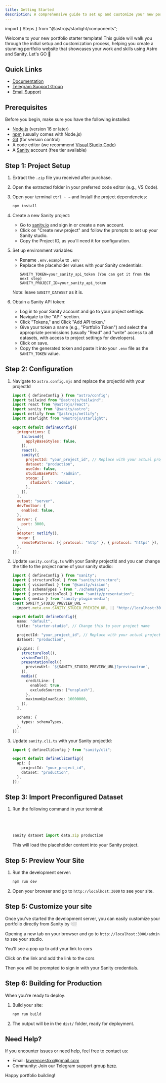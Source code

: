 ```yaml
---
title: Getting Started
description: A comprehensive guide to set up and customize your new portfolio website using Astro and Sanity.
---
```


import { Steps } from "@astrojs/starlight/components";

Welcome to your new portfolio starter template! This guide will walk you through the initial setup and customization process, helping you create a stunning portfolio website that showcases your work and skills using Astro and Sanity. Let's GO 🚀

## Quick Links

- [Documentation](https://alex-rivera-photograhpy.netlify.app/guides/getting-started/)
- [Telegram Support Group](https://t.me/+jz1ungK-s6Q2ZmE0)
- [Email Support](mailto:lawrencestixx@gmail.com)


## Prerequisites

Before you begin, make sure you have the following installed:

- [Node.js](https://nodejs.org/) (version 16 or later)
- [npm](https://www.npmjs.com/) (usually comes with Node.js)
- [Git](https://git-scm.com/) (for version control)
- A code editor (we recommend [Visual Studio Code](https://code.visualstudio.com/))
- A [Sanity](https://www.sanity.io/) account (free tier available)

## Step 1: Project Setup

<Steps>

1. Extract the `.zip` file you received after purchase.

2. Open the extracted folder in your preferred code editor (e.g., VS Code).

3. Open your terminal `ctrl + ~` and Install the project dependencies:

   ```bash
   npm install
   ```

4. Create a new Sanity project:

   - Go to [sanity.io](https://www.sanity.io/) and sign in or create a new account.
   - Click on "Create new project" and follow the prompts to set up your Sanity studio.
   - Copy the Project ID, as you'll need it for configuration.

5. Set up environment variables:

   - Rename `.env.example` to `.env`
   - Replace the placeholder values with your Sanity credentials:
     ```
     SANITY_TOKEN=your_sanity_api_token (You can get it from the next step)
     SANITY_PROJECT_ID=your_sanity_api_token
     ```

   Note: leave `SANITY_DATASET` as it is.

6. Obtain a Sanity API token:
   - Log in to your Sanity account and go to your project settings.
   - Navigate to the "API" section.
   - Click "Tokens," and Click "Add API token."
   - Give your token a name (e.g., "Portfolio Token") and select the appropriate permissions (usually "Read" and "write" access to all datasets, with access to project settings for developers).
   - Click on save.
   - Copy the generated token and paste it into your `.env` file as the `SANITY_TOKEN` value.

</Steps>

## Step 2: Configuration

<Steps>

1. Navigate to `astro.config.mjs` and replace the projectId with your projectId

   ```javascript
   import { defineConfig } from "astro/config";
   import tailwind from "@astrojs/tailwind";
   import react from "@astrojs/react";
   import sanity from "@sanity/astro";
   import netlify from "@astrojs/netlify";
   import starlight from "@astrojs/starlight";

   export default defineConfig({
     integrations: [
       tailwind({
         applyBaseStyles: false,
       }),
       react(),
       sanity({
         projectId: "your_project_id", // Replace with your actual project ID
         dataset: "production",
         useCdn: false,
         studioBasePath: "/admin",
         stega: {
           studioUrl: "/admin",
         },
       }),
     ],
     output: "server",
     devToolbar: {
       enabled: false,
     },
     server: {
       port: 3000,
     },
     adapter: netlify(),
     image: {
       remotePatterns: [{ protocol: "http" }, { protocol: "https" }],
     },
   });
   ```

2. Update `sanity.config.ts` with your Sanity projectId and you can change the title to the project name of your sanity studio:

   ```typescript
   import { defineConfig } from "sanity";
   import { structureTool } from "sanity/structure";
   import { visionTool } from "@sanity/vision";
   import { schemaTypes } from "./schemaTypes";
   import { presentationTool } from "sanity/presentation";
   import { media } from "sanity-plugin-media";
   const SANITY_STUDIO_PREVIEW_URL =
     import.meta.env.SANITY_STUDIO_PREVIEW_URL || "http://localhost:3000/";

   export default defineConfig({
     name: "default",
     title: "starter-studio", // Change this to your project name

     projectId: "your_project_id", // Replace with your actual project ID
     dataset: "production",

     plugins: [
       structureTool(),
       visionTool(),
       presentationTool({
         previewUrl: `${SANITY_STUDIO_PREVIEW_URL}?preview=true`,
       }),
       media({
         creditLine: {
           enabled: true,
           excludeSources: ["unsplash"],
         },
         maximumUploadSize: 10000000,
       }),
     ],

     schema: {
       types: schemaTypes,
     },
   });
   ```

3. Update `sanity.cli.ts` with your Sanity projectId:

   ```typescript
   import { defineCliConfig } from "sanity/cli";

   export default defineCliConfig({
     api: {
       projectId: "your_project_id",
       dataset: "production",
     },
   });
   ```

</Steps>

## Step 3: Import Preconfigured Dataset

<Steps>

1. Run the following command in your terminal:

   ```javascript




   sanity dataset import data.zip production
   ```

   This will load the placeholder content into your Sanity project.

</Steps>

## Step 5: Preview Your Site

1. Run the development server:

   ```bash
   npm run dev
   ```

2. Open your browser and go to `http://localhost:3000` to see your site.

## Step 5: Customize your site

Once you've started the development server, you can easily customize your portfolio directly from Sanity by 👇🏼

Opening a new tab on your browser and go to `http://localhost:3000/admin` to see your studio.

You'll see a pop up to add your link to cors

Click on the link and add the link to the cors

Then you will be prompted to sign in with your Sanity credentials.

## Step 6: Building for Production

When you're ready to deploy:

1. Build your site:

   ```bash
   npm run build
   ```

2. The output will be in the `dist/` folder, ready for deployment.

## Need Help?

If you encounter issues or need help, feel free to contact us:

- Email: lawrencestixx@gmail.com
- Community: Join our Telegram support group [here](https://t.me/+jz1ungK-s6Q2ZmE0).

Happy portfolio building!
